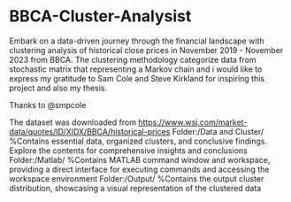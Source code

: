 # BBCA-Cluster-Analysist
Embark on a data-driven journey through the financial landscape with clustering analysis of historical close prices in November 2019 - November 2023 from BBCA. The clustering methodology categorize data from stochastic matrix that representing a Markov chain and i would like to express my gratitude to Sam Cole and Steve Kirkland for inspiring this project and also my thesis.

Thanks to @smpcole

The dataset was downloaded from https://www.wsj.com/market-data/quotes/ID/XIDX/BBCA/historical-prices 
Folder:/Data and Cluster/ %Contains essential data, organized clusters, and conclusive findings. Explore the contents for comprehensive insights and conclusions
Folder:/Matlab/ %Contains MATLAB command window and workspace, providing a direct interface for executing commands and accessing the workspace environment
Folder:/Output/ %Contains the output cluster distribution, showcasing a visual representation of the clustered data

